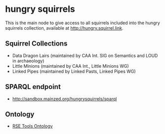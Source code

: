 # hungry squirrels

This is the main node to give access to all squirrels included into the hungry squirrels collection, available at http://hungry.squirrel.link.

## Squirrel Collections

* Data Dragon Lairs (maintained by CAA Int. SIG on Semantics and LOUD in archaeology)
* Little Minions (maintained by CAA Int., Little Minions WG)
* Linked Pipes (maintained by Linked Pasts, Linked Pipes WG)

## SPARQL endpoint

* http://sandbox.mainzed.org/hungrysquirrels/sparql

## Ontology

* [RSE Tools Ontology](https://github.com/Research-Squirrel-Engineers/rse-tools/blob/master/rsetools.owl)
